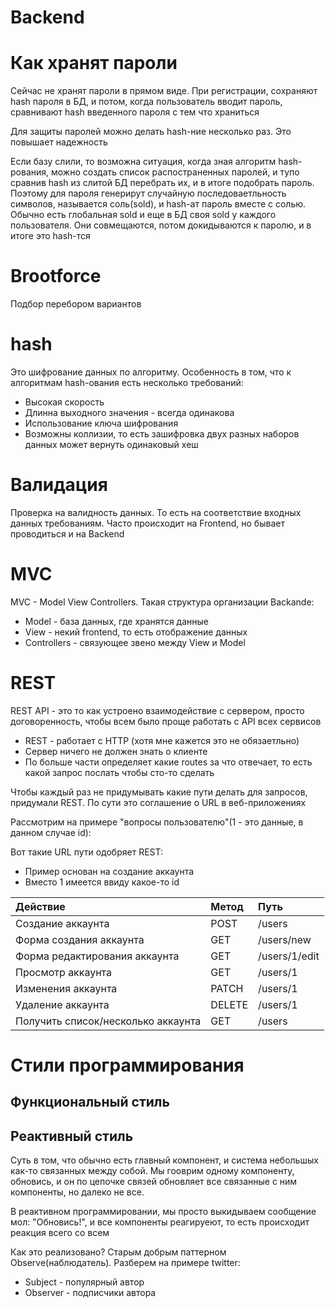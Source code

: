 # Backend

# Как хранят пароли

Сейчас не хранят пароли в прямом виде. При регистрации, сохраняют hash пароля в БД, и потом, когда пользователь вводит пароль, сравнивают hash введенного пароля с тем что храниться

Для защиты паролей можно делать hash-ние несколько раз. Это повышает надежность

Если базу слили, то возможна ситуация, когда зная алгоритм hash-рования, можно создать список распостраненных паролей, и тупо сравнив hash из слитой БД перебрать их, и в итоге подобрать пароль. Поэтому для пароля генерирут случайную последоваетльность символов, называется соль(sold), и hash-ат пароль вместе с солью. Обычно есть глобальная sold и еще в БД своя sold у каждого пользователя. Они совмещаются, потом докидываются к паролю, и в итоге это hash-тся

# Brootforce

Подбор перебором вариантов

# hash

Это шифрование данных по алгоритму. Особенность в том, что к алгоритмам hash-ования есть несколько требований:

-   Высокая скорость
-   Длинна выходного значения - всегда одинакова
-   Использование ключа шифрования
-   Возможны коллизии, то есть зашифровка двух разных наборов данных может вернуть одинаковый хеш

# Валидация

Проверка на валидность данных. То есть на соответствие входных данных требованиям. Часто происходит на Frontend, но бывает проводиться и на Backend

# MVC

MVC - Model View Controllers. Такая структура организации Backande:

-   Model - база данных, где хранятся данные
-   View - некий frontend, то есть отображение данных
-   Controllers - связующее звено между View и Model

# REST

REST API - это то как устроено взаимодействие с сервером, просто договоренность, чтобы всем было проще работать с API всех сервисов

-   REST - работает с HTTP (хотя мне кажется это не обязаетльно)
-   Сервер ничего не должен знать о клиенте
-   По больше части определяет какие routes за что отвечает, то есть какой запрос послать чтобы сто-то сделать

Чтобы каждый раз не придумывать какие пути делать для запросов, придумали REST. По сути это соглашение о URL в веб-приложениях

Рассмотрим на примере "вопросы пользователю"(1 - это данные, в данном случае id):

Вот такие URL пути одобряет REST:

-   Пример основан на создание аккаунта
-   Вместо 1 имеется ввиду какое-то id

| Действие                           | Метод  | Путь          |
| :--------------------------------- | :----- | :------------ |
| Создание аккаунта                  | POST   | /users        |
| Форма создания аккаунта            | GET    | /users/new    |
| Форма редактирования аккаунта      | GET    | /users/1/edit |
| Просмотр аккаунта                  | GET    | /users/1      |
| Изменения аккаунта                 | PATCH  | /users/1      |
| Удаление аккаунта                  | DELETE | /users/1      |
| Получить список/несколько аккаунта | GET    | /users        |

# Стили программирования

## Функциональный стиль

## Реактивный стиль

Суть в том, что обычно есть главный компонент, и система небольшых как-то связанных между собой. Мы гооврим одному компоненту, обновись, и он по цепочке связей обновляет все связанные с ним компоненты, но далеко не все.

В реактивном программировании, мы просто выкидываем сообщение мол: "Обновись!", и все компоненты реагируеют, то есть происходит реакция всего со всем

Как это реализовано? Старым добрым паттерном Observe(наблюдатель). Разберем на примере twitter:

-   Subject - популярный автор
-   Observer - подписчики автора
